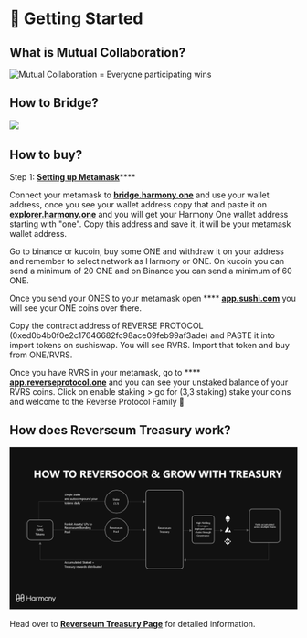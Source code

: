 # 🔰 Getting Started

## What is Mutual Collaboration?

![Mutual Collaboration = Everyone participating wins](../.gitbook/assets/Community\_Together.jpg)

## How to Bridge?

![](../.gitbook/assets/How\_to\_Buy\_and\_Stake.jpg)

## How to buy?

Step 1: [**Setting up Metamask**](https://medium.com/stakingbits/setting-up-metamask-for-harmony-one-4fe67c6d1026)****

Connect your metamask to [**bridge.harmony.one**](https://bridge.harmony.one/busd) and use your wallet address, once you see your wallet address copy that and paste it on [**explorer.harmony.one**](https://explorer.harmony.one) and you will get your Harmony One wallet address starting with "one". Copy this address and save it, it will be your metamask wallet address.&#x20;

Go to binance or kucoin, buy some ONE and withdraw it on your address and remember to select network as Harmony or ONE. On kucoin you can send a minimum of 20 ONE and on Binance you can send a minimum of 60 ONE.&#x20;

Once you send your ONES to your metamask open **** [**app.sushi.com**](https://app.sushi.com/swap) you will see your ONE coins over there.

Copy the contract address of REVERSE PROTOCOL (0xed0b4b0f0e2c17646682fc98ace09feb99af3ade) and PASTE it into import tokens on sushiswap. You will see RVRS. Import that token and buy from ONE/RVRS.&#x20;

Once you have RVRS in your metamask, go to **** [**app.reverseprotocol.one**](https://app.reverseprotocol.one) and you can see your unstaked balance of your RVRS coins. Click on enable staking > go for (3,3 staking) stake your coins and welcome to the Reverse Protocol Family 🎉

## How does Reverseum Treasury work?



![](../.gitbook/assets/kest.jpg)

Head over to [**Reverseum Treasury Page**](../the-protocol/reverseum-treasury.md) for detailed information.
